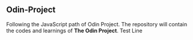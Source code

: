 ## Odin-Project
Following the JavaScript path of Odin Project.
The repository will contain the codes and learnings of **The Odin Project**.
Test Line 
